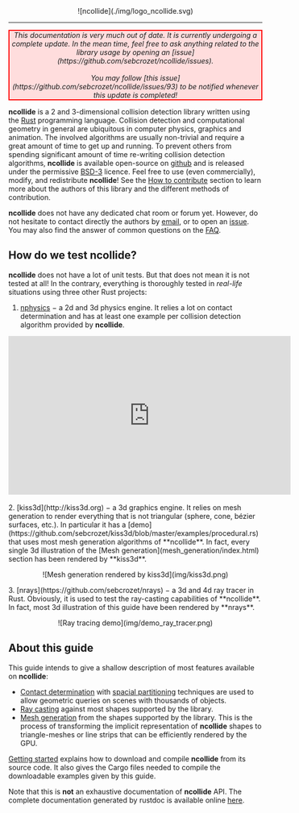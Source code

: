 <center>
![ncollide](./img/logo_ncollide.svg)
</center>

-----

<center>
<p style="border:2px solid #FF0000;background-color:#FFDDDD"><i> This
documentation is very much out of date. It is currently undergoing a complete
update. In the mean time, feel free to ask anything related to the library
usage by opening an
[issue](https://github.com/sebcrozet/ncollide/issues).<br/><br/>You may follow
[this issue](https://github.com/sebcrozet/ncollide/issues/93) to be notified
whenever this update is completed!</i></p>
</center>

**ncollide** is a 2 and 3-dimensional collision detection library written using
the [Rust](http://rust-lang.org) programming language. Collision detection and
computational geometry in general are ubiquitous in computer physics, graphics
and animation. The involved algorithms are usually non-trivial and require a
great amount of time to get up and running.  To prevent others from spending
significant amount of time re-writing collision detection algorithms,
**ncollide** is available open-source on
[github](http://github.com/sebcrozet/ncollide) and is released under the
permissive [BSD-3](http://opensource.org/licenses/BSD-3-Clause) licence. Feel
free to use (even commercially), modify, and redistribute **ncollide**! See the
[How to contribute](how_to_contribute/index.html) section to learn more about
the authors of this library and the different methods of contribution.

**ncollide** does not have any dedicated chat room or forum yet. However, do
not hesitate to contact directly the authors by
[email](mailto:developer@crozet.re), or to open an
[issue](http://github.com/sebcrozet/ncollide/issues). You may also find the
answer of common questions on the [FAQ](faq/index.html).

## How do we test ncollide?
**ncollide** does not have a lot of unit tests. But that does not mean it is
not tested at all! In the contrary, everything is thoroughly tested in
_real-life_ situations using three other Rust projects:

1. [nphysics](http://nphysics-dev.org) − a 2d and 3d physics engine. It relies
   a lot on contact determination and has at least one example per collision
   detection algorithm provided by **ncollide**.
<p>
<center>
<iframe width="560" height="315" src="http://www.youtube.com/embed/CANjXZ5rocI" frameborder="0" allowfullscreen></iframe>
</center>
</p>
2. [kiss3d](http://kiss3d.org) − a 3d graphics engine. It relies on mesh
   generation to render everything that is not triangular (sphere, cone, bézier
   surfaces, etc.). In particular it has a
   [demo](https://github.com/sebcrozet/kiss3d/blob/master/examples/procedural.rs)
   that uses most mesh generation algorithms of **ncollide**. In fact, every
   single 3d illustration of the [Mesh generation](mesh_generation/index.html)
   section has been rendered by **kiss3d**.
<p>
<center>
![Mesh generation rendered by kiss3d](img/kiss3d.png)
</center>
</p>
<p>
3. [nrays](https://github.com/sebcrozet/nrays) − a 3d and 4d ray tracer in
   Rust. Obviously, it is used to test the ray-casting capabilities of
   **ncollide**. In fact, most 3d illustration of this guide have been rendered
   by **nrays**.
</p>
<p>
<center>
![Ray tracing demo](img/demo_ray_tracer.png)
</center>
</p>

## About this guide
This guide intends to give a shallow description of most features available on
**ncollide**:
* [Contact determination](contact_determination/index.html) with [spacial
  partitioning](contact_determination/broad_phase.html) techniques are used to
  allow geometric queries on scenes with thousands of objects.
* [Ray casting](ray_casting/index.html) against most shapes supported by
  the library.
* [Mesh generation](mesh_generation/index.html) from the shapes
  supported by the library. This is the process of transforming the implicit
  representation of **ncollide** shapes to triangle-meshes or line strips
  that can be efficiently rendered by the GPU.

[Getting started](getting_started/index.md) explains how to download and
compile **ncollide** from its source code. It also gives the Cargo files needed
to compile the downloadable examples given by this guide.

Note that this is **not** an exhaustive documentation of **ncollide** API. The
complete documentation generated by rustdoc is available online
[here](doc/ncollide).
